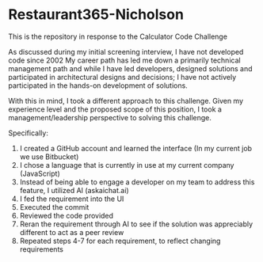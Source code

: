 # Restaurant365-Nicholson
This is the repository in response to the Calculator Code Challenge

As discussed during my initial screening interview, I have not developed code since 2002
My career path has led me down a primarily technical management path and while I have led developers, designed solutions and participated in architectural designs and decisions;
I have not actively participated in the hands-on development of solutions.

With this in mind, I took a different approach to this challenge. 
Given my experience level and the proposed scope of this position, I took a management/leadership perspective to solving this challenge.

Specifically:
1. I created a GitHub account and learned the interface (In my current job we use Bitbucket)
2. I chose a language that is currently in use at my current company (JavaScript)
3. Instead of being able to engage a developer on my team to address this feature, I utilized AI (askaichat.ai)
4. I fed the requirement into the UI
5. Executed the commit
6. Reviewed the code provided
7. Reran the requirement through AI to see if the solution was appreciably different to act as a peer review
8. Repeated steps 4-7 for each requirement, to reflect changing requirements

   
      
